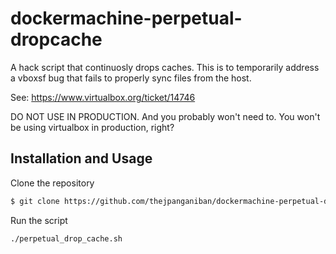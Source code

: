 dockermachine-perpetual-dropcache
===

A hack script that continuosly drops caches. This is to
temporarily address a vboxsf bug that fails to properly
sync files from the host.

See: https://www.virtualbox.org/ticket/14746

DO NOT USE IN PRODUCTION. And you probably won't need to.
You won't be using virtualbox in production, right?

Installation and Usage
---

Clone the repository

```sh
$ git clone https://github.com/thejpanganiban/dockermachine-perpetual-dropcache
```

Run the script

```sh
./perpetual_drop_cache.sh
```
